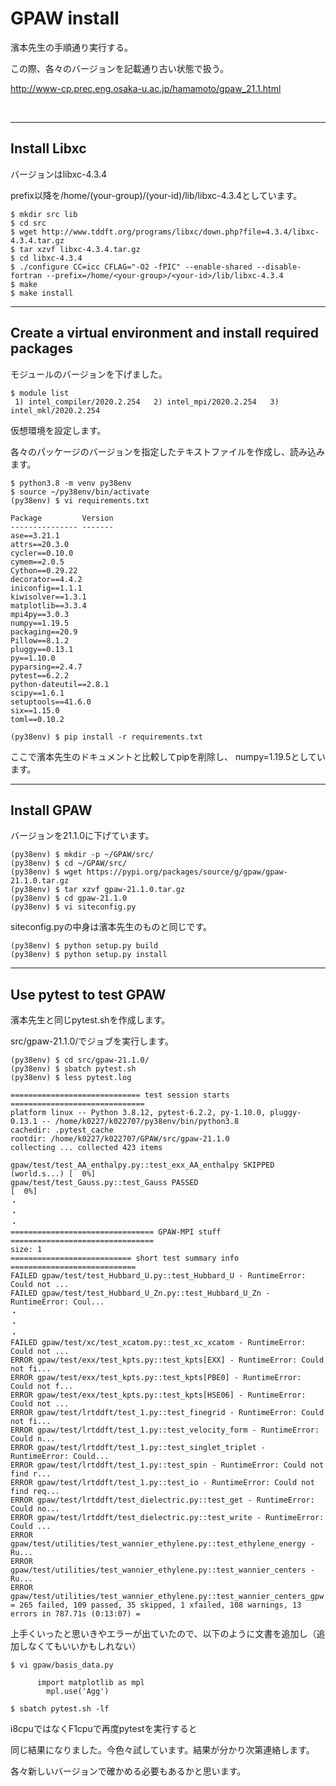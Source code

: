 # GPAW install
濱本先生の手順通り実行する。

この際、各々のバージョンを記載通り古い状態で扱う。

http://www-cp.prec.eng.osaka-u.ac.jp/hamamoto/gpaw_21.1.html

<br />

---
## Install Libxc
バージョンはlibxc-4.3.4

prefix以降を/home/(your-group)/(your-id)/lib/libxc-4.3.4としています。

```
$ mkdir src lib
$ cd src
$ wget http://www.tddft.org/programs/libxc/down.php?file=4.3.4/libxc-4.3.4.tar.gz
$ tar xzvf libxc-4.3.4.tar.gz
$ cd libxc-4.3.4
$ ./configure CC=icc CFLAG="-O2 -fPIC" --enable-shared --disable-fortran --prefix=/home/<your-group>/<your-id>/lib/libxc-4.3.4
$ make
$ make install
```
---
## Create a virtual environment and install required packages
モジュールのバージョンを下げました。

```
$ module list
 1) intel_compiler/2020.2.254   2) intel_mpi/2020.2.254   3) intel_mkl/2020.2.254
```

 仮想環境を設定します。

 各々のパッケージのバージョンを指定したテキストファイルを作成し、読み込みます。

 ```
$ python3.8 -m venv py38env
$ source ~/py38env/bin/activate
 (py38env) $ vi requirements.txt
 
Package         Version
--------------- -------
ase==3.21.1
attrs==20.3.0
cycler==0.10.0
cymem==2.0.5
Cython==0.29.22
decorator==4.4.2
iniconfig==1.1.1
kiwisolver==1.3.1
matplotlib==3.3.4
mpi4py==3.0.3
numpy==1.19.5
packaging==20.9
Pillow==8.1.2
pluggy==0.13.1
py==1.10.0
pyparsing==2.4.7
pytest==6.2.2
python-dateutil==2.8.1
scipy==1.6.1
setuptools==41.6.0
six==1.15.0
toml==0.10.2

(py38env) $ pip install -r requirements.txt
```

ここで濱本先生のドキュメントと比較してpipを削除し、
numpy=1.19.5としています。

---

## Install GPAW
バージョンを21.1.0に下げています。

```
(py38env) $ mkdir -p ~/GPAW/src/
(py38env) $ cd ~/GPAW/src/
(py38env) $ wget https://pypi.org/packages/source/g/gpaw/gpaw-21.1.0.tar.gz
(py38env) $ tar xzvf gpaw-21.1.0.tar.gz
(py38env) $ cd gpaw-21.1.0
(py38env) $ vi siteconfig.py
```

siteconfig.pyの中身は濱本先生のものと同じです。

```
(py38env) $ python setup.py build
(py38env) $ python setup.py install
```

---

## Use pytest to test GPAW
濱本先生と同じpytest.shを作成します。

src/gpaw-21.1.0/でジョブを実行します。

```
(py38env) $ cd src/gpaw-21.1.0/
(py38env) $ sbatch pytest.sh
(py38env) $ less pytest.log

============================= test session starts ==============================
platform linux -- Python 3.8.12, pytest-6.2.2, py-1.10.0, pluggy-0.13.1 -- /home/k0227/k022707/py38env/bin/python3.8
cachedir: .pytest_cache
rootdir: /home/k0227/k022707/GPAW/src/gpaw-21.1.0
collecting ... collected 423 items

gpaw/test/test_AA_enthalpy.py::test_exx_AA_enthalpy SKIPPED (world.s...) [  0%]
gpaw/test/test_Gauss.py::test_Gauss PASSED                               [  0%]
・
・
・
================================ GPAW-MPI stuff ================================
size: 1
=========================== short test summary info ============================
FAILED gpaw/test/test_Hubbard_U.py::test_Hubbard_U - RuntimeError: Could not ...
FAILED gpaw/test/test_Hubbard_U_Zn.py::test_Hubbard_U_Zn - RuntimeError: Coul...
・
・
・
FAILED gpaw/test/xc/test_xcatom.py::test_xc_xcatom - RuntimeError: Could not ...
ERROR gpaw/test/exx/test_kpts.py::test_kpts[EXX] - RuntimeError: Could not fi...
ERROR gpaw/test/exx/test_kpts.py::test_kpts[PBE0] - RuntimeError: Could not f...
ERROR gpaw/test/exx/test_kpts.py::test_kpts[HSE06] - RuntimeError: Could not ...
ERROR gpaw/test/lrtddft/test_1.py::test_finegrid - RuntimeError: Could not fi...
ERROR gpaw/test/lrtddft/test_1.py::test_velocity_form - RuntimeError: Could n...
ERROR gpaw/test/lrtddft/test_1.py::test_singlet_triplet - RuntimeError: Could...
ERROR gpaw/test/lrtddft/test_1.py::test_spin - RuntimeError: Could not find r...
ERROR gpaw/test/lrtddft/test_1.py::test_io - RuntimeError: Could not find req...
ERROR gpaw/test/lrtddft/test_dielectric.py::test_get - RuntimeError: Could no...
ERROR gpaw/test/lrtddft/test_dielectric.py::test_write - RuntimeError: Could ...
ERROR gpaw/test/utilities/test_wannier_ethylene.py::test_ethylene_energy - Ru...
ERROR gpaw/test/utilities/test_wannier_ethylene.py::test_wannier_centers - Ru...
ERROR gpaw/test/utilities/test_wannier_ethylene.py::test_wannier_centers_gpw
= 265 failed, 109 passed, 35 skipped, 1 xfailed, 108 warnings, 13 errors in 787.71s (0:13:07) =
```

上手くいったと思いきやエラーが出ていたので、以下のように文書を追加し（追加しなくてもいいかもしれない）

```
$ vi gpaw/basis_data.py

      import matplotlib as mpl
        mpl.use('Agg')

$ sbatch pytest.sh -lf
```
i8cpuではなくF1cpuで再度pytestを実行すると

同じ結果になりました。今色々試しています。結果が分かり次第連絡します。

各々新しいバージョンで確かめる必要もあるかと思います。
